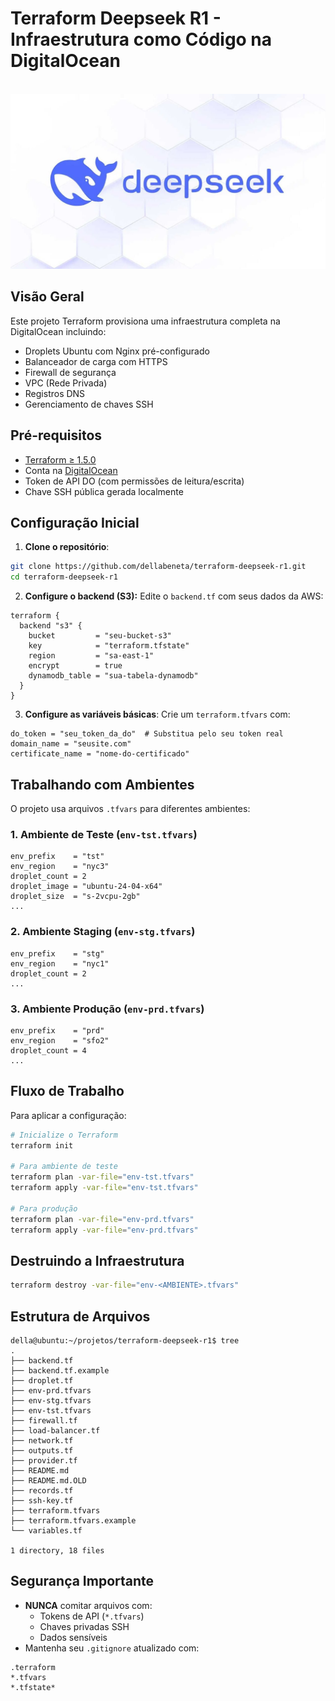 # Terraform Deepseek R1 - Infraestrutura como Código na DigitalOcean

  ![Diagrama da Infraestrutura](assets/dpr1.jpg)

## Visão Geral
Este projeto Terraform provisiona uma infraestrutura completa na DigitalOcean incluindo:
- Droplets Ubuntu com Nginx pré-configurado
- Balanceador de carga com HTTPS
- Firewall de segurança
- VPC (Rede Privada)
- Registros DNS
- Gerenciamento de chaves SSH

## Pré-requisitos
- [Terraform ≥ 1.5.0](https://www.terraform.io/downloads)
- Conta na [DigitalOcean](https://cloud.digitalocean.com)
- Token de API DO (com permissões de leitura/escrita)
- Chave SSH pública gerada localmente

## Configuração Inicial
1. **Clone o repositório**:
```bash
git clone https://github.com/dellabeneta/terraform-deepseek-r1.git
cd terraform-deepseek-r1
```

2. **Configure o backend (S3):**
Edite o `backend.tf` com seus dados da AWS:
```hcl
terraform {
  backend "s3" {
    bucket         = "seu-bucket-s3"
    key            = "terraform.tfstate"
    region         = "sa-east-1"
    encrypt        = true
    dynamodb_table = "sua-tabela-dynamodb"
  }
}
```

3. **Configure as variáveis básicas**:
Crie um `terraform.tfvars` com:
```hcl
do_token = "seu_token_da_do"  # Substitua pelo seu token real
domain_name = "seusite.com"
certificate_name = "nome-do-certificado"
```

## Trabalhando com Ambientes
O projeto usa arquivos `.tfvars` para diferentes ambientes:

### 1. Ambiente de Teste (`env-tst.tfvars`)
```hcl
env_prefix    = "tst"
env_region    = "nyc3"
droplet_count = 2
droplet_image = "ubuntu-24-04-x64"
droplet_size  = "s-2vcpu-2gb"
...
```

### 2. Ambiente Staging (`env-stg.tfvars`)
```hcl
env_prefix    = "stg"
env_region    = "nyc1"
droplet_count = 2
...
```

### 3. Ambiente Produção (`env-prd.tfvars`)
```hcl
env_prefix    = "prd"
env_region    = "sfo2"
droplet_count = 4
...
```

## Fluxo de Trabalho
Para aplicar a configuração:

```bash
# Inicialize o Terraform
terraform init

# Para ambiente de teste
terraform plan -var-file="env-tst.tfvars"
terraform apply -var-file="env-tst.tfvars"

# Para produção
terraform plan -var-file="env-prd.tfvars"
terraform apply -var-file="env-prd.tfvars"
```

## Destruindo a Infraestrutura
```bash
terraform destroy -var-file="env-<AMBIENTE>.tfvars"
```

## Estrutura de Arquivos
```
della@ubuntu:~/projetos/terraform-deepseek-r1$ tree
.
├── backend.tf
├── backend.tf.example
├── droplet.tf
├── env-prd.tfvars
├── env-stg.tfvars
├── env-tst.tfvars
├── firewall.tf
├── load-balancer.tf
├── network.tf
├── outputs.tf
├── provider.tf
├── README.md
├── README.md.OLD
├── records.tf
├── ssh-key.tf
├── terraform.tfvars
├── terraform.tfvars.example
└── variables.tf

1 directory, 18 files
```

## Segurança Importante
- **NUNCA** comitar arquivos com:
  - Tokens de API (`*.tfvars`)
  - Chaves privadas SSH
  - Dados sensíveis
- Mantenha seu `.gitignore` atualizado com:
```
.terraform
*.tfvars
*.tfstate*
